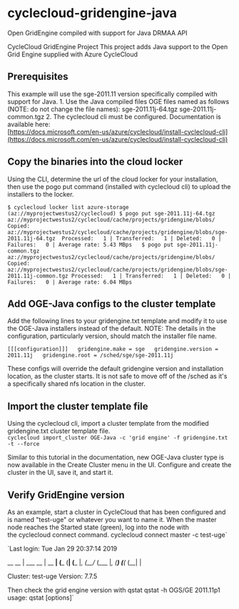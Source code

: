 # cyclecloud-gridengine-java
Open GridEngine compiled with support for Java DRMAA API

CycleCloud GridEngine Project
This project adds Java support to the Open Grid Engine supplied with Azure CycleCloud

## Prerequisites
This example will use the sge-2011.11 version specifically compiled with support for Java.
	1.	Use the Java compiled files OGE files named as follows (NOTE:  do not change the file names):
		      sge-2011.11j-64.tgz
		      sge-2011.11j-common.tgz
	2.	The cyclecloud cli must be configured. Documentation is available here:  
  [https://docs.microsoft.com/en-us/azure/cyclecloud/install-cyclecloud-cli](https://docs.microsoft.com/en-us/azure/cyclecloud/install-cyclecloud-cli)


## Copy the binaries into the cloud locker

Using the CLI, determine the url of the cloud locker for your installation, then use the pogo put command (installed with cyclecloud cli) to upload the installers to the locker.

`$ cyclecloud locker list
azure-storage (az://myprojectwestus2/cyclecloud)
$ pogo put sge-2011.11j-64.tgz az://myprojectwestus2/cyclecloud/cache/projects/gridengine/blobs/
Copied: az://myprojectwestus2/cyclecloud/cache/projects/gridengine/blobs/sge-2011.11j-64.tgz 
Processed:   1 | Transferred:   1 | Deleted:   0 | Failures:   0 | Average rate: 5.43 MBps  
$ pogo put sge-2011.11j-common.tgz az://myprojectwestus2/cyclecloud/cache/projects/gridengine/blobs/
Copied: az://myprojectwestus2/cyclecloud/cache/projects/gridengine/blobs/sge-2011.11j-common.tgz
Processed:   1 | Transferred:   1 | Deleted:   0 | Failures:   0 | Average rate: 6.04 MBps`  


## Add OGE-Java configs to the cluster template
Add the following lines to your gridengine.txt template and modify it to use the OGE-Java installers instead of the default.
NOTE: The details in the configuration, particularly version, should match the installer file name.

`[[[configuration]]]  
    gridengine.make = sge  
    gridengine.version = 2011.11j  
    gridengine.root = /sched/sge/sge-2011.11j`  

These configs will override the default gridengine version and installation location, as the cluster starts. It is not safe to move off of the /sched as it's a specifically shared nfs location in the cluster.


## Import the cluster template file
Using the cyclecloud cli, import a cluster template from the modified gridengine.txt cluster template file.  
	`cyclecloud import_cluster OGE-Java -c 'grid engine' -f gridengine.txt -t --force`

Similar to this tutorial in the documentation, new OGE-Java cluster type is now available in the Create Cluster menu in the UI.
Configure and create the cluster in the UI, save it, and start it.

## Verify GridEngine version
As an example, start a cluster in CycleCloud that has been configured and is named "test-uge" or whatever you want to name it. When the master node reaches the Started state (green), log into the node with the cyclecloud connect command.
	cyclecloud connect master -c test-uge`

`Last login: Tue Jan 29 20:37:14 2019 

 __        __  |    ___       __  |    __         __|
(___ (__| (___ |_, (__/_     (___ |_, (__) (__(_ (__|
        |

Cluster: test-uge
Version: 7.7.5

Then check the grid engine version with qstat
qstat -h
OGS/GE 2011.11p1
usage: qstat [options]`
